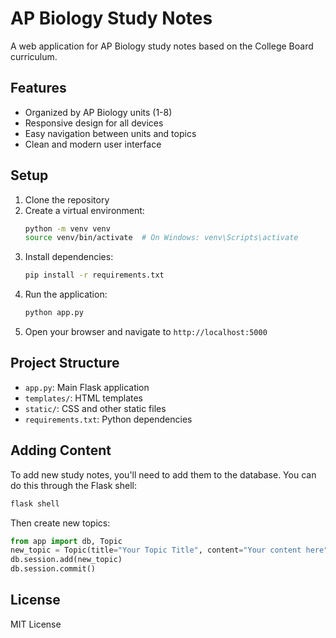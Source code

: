 # AP Biology Study Notes

A web application for AP Biology study notes based on the College Board curriculum.

## Features

- Organized by AP Biology units (1-8)
- Responsive design for all devices
- Easy navigation between units and topics
- Clean and modern user interface

## Setup

1. Clone the repository
2. Create a virtual environment:
   ```bash
   python -m venv venv
   source venv/bin/activate  # On Windows: venv\Scripts\activate
   ```
3. Install dependencies:
   ```bash
   pip install -r requirements.txt
   ```
4. Run the application:
   ```bash
   python app.py
   ```
5. Open your browser and navigate to `http://localhost:5000`

## Project Structure

- `app.py`: Main Flask application
- `templates/`: HTML templates
- `static/`: CSS and other static files
- `requirements.txt`: Python dependencies

## Adding Content

To add new study notes, you'll need to add them to the database. You can do this through the Flask shell:

```bash
flask shell
```

Then create new topics:

```python
from app import db, Topic
new_topic = Topic(title="Your Topic Title", content="Your content here", unit=1)
db.session.add(new_topic)
db.session.commit()
```

## License

MIT License 